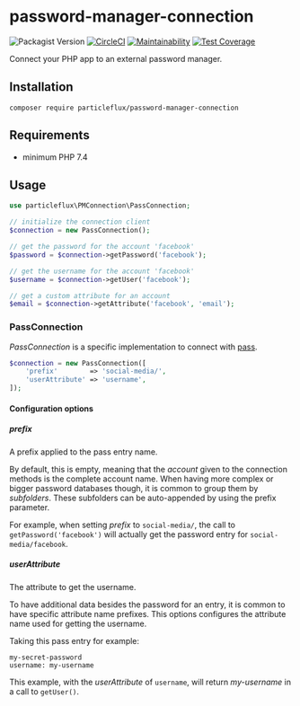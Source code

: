 # password-manager-connection

![Packagist Version](https://img.shields.io/packagist/v/particleflux/password-manager-connection.svg)
[![CircleCI](https://circleci.com/gh/particleflux/password-manager-connection.svg?style=shield)](https://circleci.com/gh/particleflux/password-manager-connection)
[![Maintainability](https://api.codeclimate.com/v1/badges/c19ca8749037db10f8bf/maintainability)](https://codeclimate.com/github/particleflux/password-manager-connection/maintainability)
[![Test Coverage](https://api.codeclimate.com/v1/badges/c19ca8749037db10f8bf/test_coverage)](https://codeclimate.com/github/particleflux/password-manager-connection/test_coverage)

Connect your PHP app to an external password manager.

## Installation

```
composer require particleflux/password-manager-connection
```

## Requirements

* minimum PHP 7.4

## Usage

```php
use particleflux\PMConnection\PassConnection;

// initialize the connection client
$connection = new PassConnection();

// get the password for the account 'facebook'
$password = $connection->getPassword('facebook');

// get the username for the account 'facebook'
$username = $connection->getUser('facebook');

// get a custom attribute for an account
$email = $connection->getAttribute('facebook', 'email');
```


### PassConnection

_PassConnection_ is a specific implementation to connect with [pass].

```php
$connection = new PassConnection([
    'prefix'        => 'social-media/',
    'userAttribute' => 'username',
]);
```

#### Configuration options

##### prefix 

A prefix applied to the pass entry name.

By default, this is empty, meaning that the _account_ given to the connection
methods is the complete account name. When having more complex or bigger
password databases though, it is common to group them by _subfolders_. These
subfolders can be auto-appended by using the prefix parameter.

For example, when setting _prefix_ to `social-media/`, the call to
`getPassword('facebook')` will actually get the password entry for
`social-media/facebook`.

##### userAttribute

The attribute to get the username.

To have additional data besides the password for an entry, it is common to have
specific attribute name prefixes. This options configures the attribute name
used for getting the username.

Taking this pass entry for example:

```
my-secret-password
username: my-username
```

This example, with the _userAttribute_ of `username`, will return _my-username_
in a call to `getUser()`.


[pass]: https://www.passwordstore.org/
